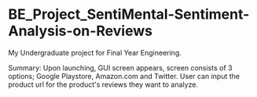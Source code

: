 # BE_Project_SentiMental-Sentiment-Analysis-on-Reviews
My Undergraduate project for Final Year Engineering.

Summary: Upon launching, GUI screen appears, screen consists of 3 options; Google Playstore, Amazon.com and Twitter.
User can input the product url for the product's reviews they want to analyze.
